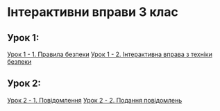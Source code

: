 # Інтерактивни вправи 3 клас
## Урок 1:
[Урок 1 - 1. Правила безпеки](https://learningapps.org/watch?v=poxy16ata16) [Урок 1 - 2. Інтерактивна вправа з техніки безпеки](https://learningapps.org/watch?v=p29e2gysk)
## Урок 2: 
[Урок 2 - 1. Повідомлення](https://learningapps.org/watch?v=p3podf4ec19) [Урок 2 - 2. Подання повідомлень](https://learningapps.org/watch?v=pzrkzj3ac)
